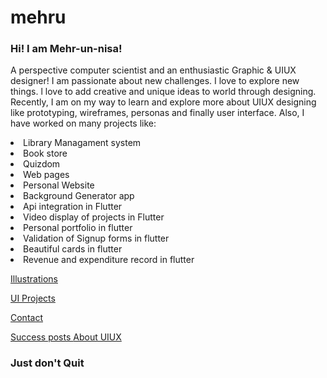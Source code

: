 # mehru

<h3> Hi! I am Mehr-un-nisa! </h3>

<ui></ui>
<p> A perspective computer scientist and an enthusiastic Graphic & UIUX designer! I am passionate about new challenges. I love to explore new things. l love to add creative and unique ideas to world through designing. Recently, I am on my way to learn and explore more about UIUX designing like prototyping, wireframes, personas and finally user interface. Also, I have worked on many projects like: 
  <ui></ui>
  <li> Library Managament system </li>
  <li> Book store </li>
  <li> Quizdom</li>
  <li> Web pages</li>
  <li> Personal Website </li>
  <li> Background Generator app</li>
  <li> Api integration in Flutter</li>
  <li> Video display of projects in Flutter</li>
  <li> Personal portfolio in flutter </li>
  <li> Validation of Signup forms in flutter </li>
  <li> Beautiful cards in flutter </li>
  <li> Revenue and expenditure record in flutter </li>
  <ui></ui>
  <ui></ui>
  <ui></ui>
  </p>
  <ui></ui>
  <a href="Illustration.html"> Illustrations </a> 
 
  <a href="uiproject.html"> UI Projects </a>
  
  <a href="contact.html"> Contact  </a>
 
<a href="success.html"> Success posts </a>
<ui></ui>
<a href="aboutuiux.html"> About UIUX </a>
<ui></ui>
<ui></ui>


<h3> Just don't Quit </h3>
